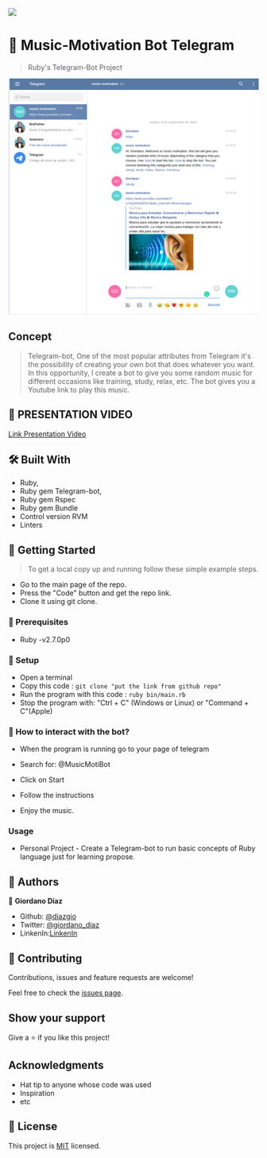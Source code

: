 ![](https://img.shields.io/badge/Microverse-blueviolet)

# 🧐 Music-Motivation Bot Telegram

> Ruby's Telegram-Bot Project

![screenshot](./img/capstone.png)

## Concept
> Telegram-bot, One of the most popular attributes from Telegram it's the possibility of creating your own bot that does whatever you want. In this opportunity, I create a bot to give you some random music for different occasions like training, study, relax, etc. The bot gives you a Youtube link to play this music.

## 🎥 PRESENTATION VIDEO

[Link Presentation Video](https://www.loom.com/share/824adf88e7594ef5a42b0066a20317c8)

## 🛠 Built With

- Ruby,
- Ruby gem Telegram-bot,
- Ruby gem Rspec
- Ruby gem Bundle
- Control version RVM
- Linters


## 🔧 Getting Started

> To get a local copy up and running follow these simple example steps.

- Go to the main page of the repo.
- Press the "Code" button and get the repo link.
- Clone it using git clone.

### 📝 Prerequisites

- Ruby -v2.7.0p0

### 📝 Setup

 - Open a terminal
 - Copy this code : 
        ```
        git clone "put the link from github repo"
        ```
- Run the program with this code :
        ```
        ruby bin/main.rb
        ```
- Stop the program with: "Ctrl + C" (Windows or Linux) or "Command + C"(Apple)

### 📝 How to interact with the bot?

- When the program is running go to your page of telegram

- Search for: @MusicMotiBot

- Click on Start

- Follow the instructions

- Enjoy the music.

### Usage

- Personal Project - Create a Telegram-bot to run basic concepts of Ruby language just for learning propose.

## 👤 Authors

👤 **Giordano Díaz**

- Github: [@diazgio](https://github.com/diazgio)
- Twitter: [@giordano_diaz](https://twitter.com/giordano_diaz)
- LinkenIn:[LinkenIn](www.linkedin.com/in/Giordano-Diaz)

## 🤝 Contributing

Contributions, issues and feature requests are welcome!

Feel free to check the [issues page](issues/).

## Show your support

Give a ⭐️ if you like this project!

## Acknowledgments

- Hat tip to anyone whose code was used
- Inspiration
- etc

## 📝 License

This project is [MIT](lic.url) licensed.
